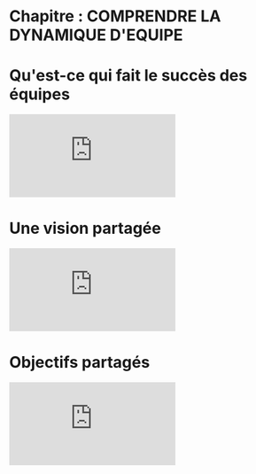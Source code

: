 # Chapitre : COMPRENDRE LA DYNAMIQUE D'EQUIPE


# Qu'est-ce qui fait le succès des équipes

<iframe allowfullscreen="true" frameborder="0" src="https://www.youtube.com/embed/soembTj1LJE"></iframe>

# Une vision partagée

<iframe allowfullscreen="true" frameborder="0" src="https://www.youtube.com/embed/GbGKnRPDh0Y"></iframe>

# Objectifs partagés

<iframe allowfullscreen="true" frameborder="0" src="https://www.youtube.com/embed/BT37DX4WKow"></iframe>
